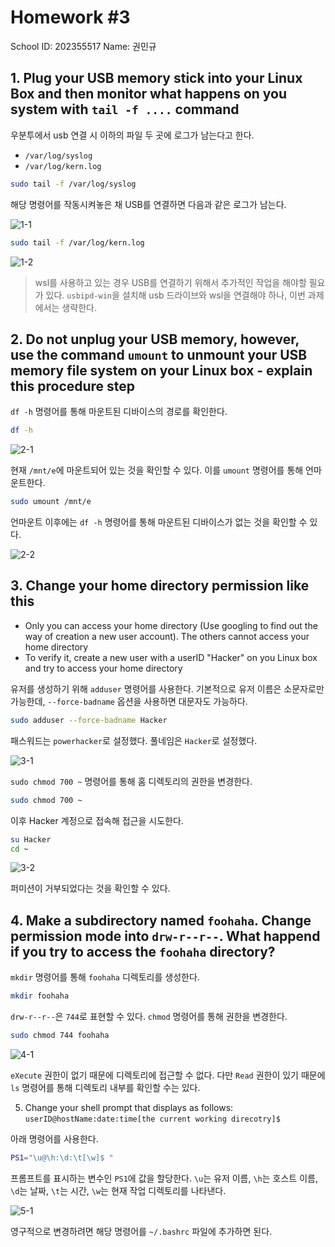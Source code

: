# Homework #3

School ID: 202355517
Name: 권민규

## 1. Plug your USB memory stick into your Linux Box and then monitor what happens on you system with `tail -f ....` command

우분투에서 usb 연결 시 이하의 파일 두 곳에 로그가 남는다고 한다.

- `/var/log/syslog`
- `/var/log/kern.log`

```sh
sudo tail -f /var/log/syslog
```

해당 명령어를 작동시켜놓은 채 USB를 연결하면 다음과 같은 로그가 남는다.

![1-1](image-4.png)

```sh
sudo tail -f /var/log/kern.log
```

![1-2](image-5.png)

> wsl를 사용하고 있는 경우 USB를 연결하기 위해서 추가적인 작업을 해야할 필요가 있다. `usbipd-win`을 설치해 usb 드라이브와 wsl을 연결해야 하나, 이번 과제에서는 생략한다.

## 2. Do not unplug your USB memory, however, use the command `umount` to unmount your USB memory file system on your Linux box - explain this procedure step

`df -h` 명령어를 통해 마운트된 디바이스의 경로를 확인한다.

```sh
df -h
```

![2-1](image-6.png)

현재 `/mnt/e`에 마운트되어 있는 것을 확인할 수 있다. 이를 `umount` 명령어를 통해 언마운트한다.

```sh
sudo umount /mnt/e
```

언마운트 이후에는 `df -h` 명령어를 통해 마운트된 디바이스가 없는 것을 확인할 수 있다.

![2-2](image-7.png)

## 3. Change your home directory permission like this

- Only you can access your home directory (Use googling to find out the way of creation a new user account). The others cannot access your home directory
- To verify it, create a new user with a userID "Hacker" on you Linux box and try to access your home directory

유저를 생성하기 위해 `adduser` 명령어를 사용한다.
기본적으로 유저 이름은 소문자로만 가능한데, `--force-badname` 옵션을 사용하면 대문자도 가능하다.

```sh
sudo adduser --force-badname Hacker
```

패스워드는 `powerhacker`로 설정했다.
풀네임은 `Hacker`로 설정했다.

![3-1](image-8.png)

`sudo chmod 700 ~` 명령어를 통해 홈 디렉토리의 권한을 변경한다.

```sh
sudo chmod 700 ~
```

이후 Hacker 계정으로 접속해 접근을 시도한다.

```sh
su Hacker
cd ~
```

![3-2](image-9.png)

퍼미션이 거부되었다는 것을 확인할 수 있다.

## 4. Make a subdirectory named `foohaha`. Change permission mode into `drw-r--r--`. What happend if you try to access the `foohaha` directory?

`mkdir` 명령어를 통해 `foohaha` 디렉토리를 생성한다.

```sh
mkdir foohaha
```

`drw-r--r--`은 `744`로 표현할 수 있다. `chmod` 명령어를 통해 권한을 변경한다.

```sh
sudo chmod 744 foohaha
```

![4-1](image-10.png)

`eXecute` 권한이 없기 때문에 디렉토리에 접근할 수 없다.
다만 `Read` 권한이 있기 때문에 `ls` 명령어를 통해 디렉토리 내부를 확인할 수는 있다.

5. Change your shell prompt that displays as follows: `userID@hostName:date:time[the current working direcotry]$`

아래 명령어를 사용한다.

```sh
PS1="\u@\h:\d:\t[\w]$ "
```

프롬프트를 표시하는 변수인 `PS1`에 값을 할당한다.
`\u`는 유저 이름, `\h`는 호스트 이름, `\d`는 날짜, `\t`는 시간, `\w`는 현재 작업 디렉토리를 나타낸다.

![5-1](image-11.png)

영구적으로 변경하려면 해당 명령어를 `~/.bashrc` 파일에 추가하면 된다.
